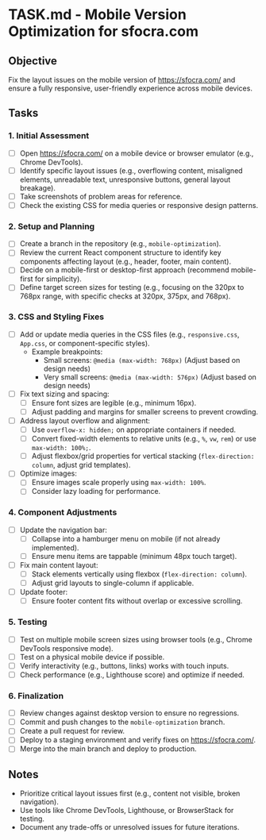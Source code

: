 # TASK.md - Mobile Version Optimization for sfocra.com

## Objective
Fix the layout issues on the mobile version of https://sfocra.com/ and ensure a fully responsive, user-friendly experience across mobile devices.

## Tasks

### 1. Initial Assessment
- [ ] Open https://sfocra.com/ on a mobile device or browser emulator (e.g., Chrome DevTools).
- [ ] Identify specific layout issues (e.g., overflowing content, misaligned elements, unreadable text, unresponsive buttons, general layout breakage).
- [ ] Take screenshots of problem areas for reference.
- [ ] Check the existing CSS for media queries or responsive design patterns.

### 2. Setup and Planning
- [ ] Create a branch in the repository (e.g., `mobile-optimization`).
- [ ] Review the current React component structure to identify key components affecting layout (e.g., header, footer, main content).
- [ ] Decide on a mobile-first or desktop-first approach (recommend mobile-first for simplicity).
- [ ] Define target screen sizes for testing (e.g., focusing on the 320px to 768px range, with specific checks at 320px, 375px, and 768px).

### 3. CSS and Styling Fixes
- [ ] Add or update media queries in the CSS files (e.g., `responsive.css`, `App.css`, or component-specific styles).
  - Example breakpoints:
    - Small screens: `@media (max-width: 768px)` (Adjust based on design needs)
    - Very small screens: `@media (max-width: 576px)` (Adjust based on design needs)
- [ ] Fix text sizing and spacing:
  - [ ] Ensure font sizes are legible (e.g., minimum 16px).
  - [ ] Adjust padding and margins for smaller screens to prevent crowding.
- [ ] Address layout overflow and alignment:
  - [ ] Use `overflow-x: hidden;` on appropriate containers if needed.
  - [ ] Convert fixed-width elements to relative units (e.g., `%`, `vw`, `rem`) or use `max-width: 100%;`.
  - [ ] Adjust flexbox/grid properties for vertical stacking (`flex-direction: column`, adjust grid templates).
- [ ] Optimize images:
  - [ ] Ensure images scale properly using `max-width: 100%`.
  - [ ] Consider lazy loading for performance.

### 4. Component Adjustments
- [ ] Update the navigation bar:
  - [ ] Collapse into a hamburger menu on mobile (if not already implemented).
  - [ ] Ensure menu items are tappable (minimum 48px touch target).
- [ ] Fix main content layout:
  - [ ] Stack elements vertically using flexbox (`flex-direction: column`).
  - [ ] Adjust grid layouts to single-column if applicable.
- [ ] Update footer:
  - [ ] Ensure footer content fits without overlap or excessive scrolling.

### 5. Testing
- [ ] Test on multiple mobile screen sizes using browser tools (e.g., Chrome DevTools responsive mode).
- [ ] Test on a physical mobile device if possible.
- [ ] Verify interactivity (e.g., buttons, links) works with touch inputs.
- [ ] Check performance (e.g., Lighthouse score) and optimize if needed.

### 6. Finalization
- [ ] Review changes against desktop version to ensure no regressions.
- [ ] Commit and push changes to the `mobile-optimization` branch.
- [ ] Create a pull request for review.
- [ ] Deploy to a staging environment and verify fixes on https://sfocra.com/.
- [ ] Merge into the main branch and deploy to production.

## Notes
- Prioritize critical layout issues first (e.g., content not visible, broken navigation).
- Use tools like Chrome DevTools, Lighthouse, or BrowserStack for testing.
- Document any trade-offs or unresolved issues for future iterations.